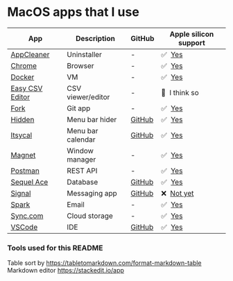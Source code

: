 # MacOS apps that I use

| App | Description | GitHub | Apple silicon support | 
|--|--|--|--|
| [AppCleaner](https://freemacsoft.net/appcleaner/) | Uninstaller | -| ✅ &nbsp;[Yes](https://isapplesiliconready.com/app/AppCleaner) |
| [Chrome](https://www.google.com/intl/en_uk/chrome/) | Browser | - | ✅&nbsp; [Yes](https://isapplesiliconready.com/app/Chrome)|
| [Docker](https://www.docker.com/products/docker-desktop)| VM | -| ✅ &nbsp;[Yes](https://isapplesiliconready.com/app/Docker)|
| [Easy CSV Editor](https://vdt-labs.com/easy-csv-editor/)| CSV viewer/editor | -| 🤔 &nbsp;I think so |
| [Fork](https://git-fork.com/)| Git app | - | ✅ &nbsp;[Yes](https://isapplesiliconready.com/app/Fork) |
| [Hidden](https://itunes.apple.com/app/hidden-bar/id1452453066)| Menu bar hider | [GitHub](https://github.com/dwarvesf/hidden) | ✅ &nbsp;[Yes](https://github.com/dwarvesf/hidden/releases/tag/v1.7) |
| [Itsycal](https://www.mowglii.com/itsycal/) | Menu bar calendar | [GitHub](https://github.com/sfsam/Itsycal)| ✅ &nbsp;[Yes](https://www.mowglii.com/2021/06/08/apple-silicon-beta.html) |
| [Magnet](https://apps.apple.com/gb/app/magnet/id441258766?mt=12) | Window manager | -| ✅ &nbsp;[Yes](https://isapplesiliconready.com/app/Magnet)|
| [Postman](https://www.postman.com/downloads/) | REST API | -| ✅ &nbsp;[Yes](https://isapplesiliconready.com/app/Postman) |
| [Sequel Ace](https://github.com/Sequel-Ace/Sequel-Ace/releases) | Database | [GitHub](https://github.com/Sequel-Ace/Sequel-Ace) | ✅ &nbsp;[Yes](https://isapplesiliconready.com/app/Sequel%20Ace)|
| [Signal](https://signal.org/download/)| Messaging app | [GitHub](https://github.com/signalapp/Signal-Desktop) | ❌ &nbsp;[Not yet](https://github.com/signalapp/Signal-Desktop/issues/4461) |
| [Spark](https://apps.apple.com/app/apple-store/id1176895641) | Email | - | ✅&nbsp; [Yes](https://isapplesiliconready.com/app/Spark) |
| [Sync.com](https://www.sync.com/install/)| Cloud storage | -| ✅ &nbsp;[Yes](https://www.sync.com/blog/sync-2-0-15-desktop-app-available-macos-big-sur/) |
| [VSCode](https://code.visualstudio.com/download) | IDE| [GitHub](https://github.com/microsoft/vscode)| ✅ &nbsp;[Yes](https://isapplesiliconready.com/app/Visual%20Studio%20Code) |

### Tools used for this README

Table sort by https://tabletomarkdown.com/format-markdown-table<br />
Markdown editor https://stackedit.io/app
